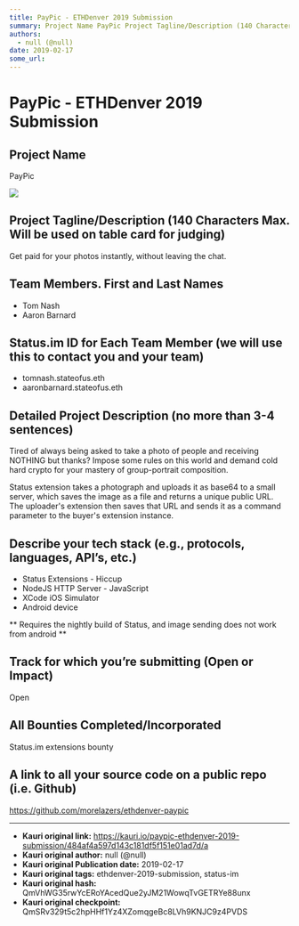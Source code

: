 ```yaml
---
title: PayPic - ETHDenver 2019 Submission
summary: Project Name PayPic Project Tagline/Description (140 Characters Max. Will be used on table card for judging) Get paid for your photos instantly, without leaving the chat. Team Members. First and Last Names Tom Nash Aaron Barnard Status.im ID for Each Team Member (we will use this to contact you and your team) tomnash.stateofus.eth aaronbarnard.stateofus.eth Detailed Project Description (no more than 3-4 sentences) Tired of always being asked to take a photo of people and receiving NOTHING but th
authors:
  - null (@null)
date: 2019-02-17
some_url: 
---
```


# PayPic - ETHDenver 2019 Submission


## Project Name
PayPic

![](https://ipfs.infura.io/ipfs/QmY4gqTMBMhTXeLTQSMcktPKjRKxx5J47LBXzMF62JJ4ic)

## Project Tagline/Description (140 Characters Max. Will be used on table card for judging)
Get paid for your photos instantly, without leaving the chat.

## Team Members. First and Last Names

- Tom Nash
- Aaron Barnard

## Status.im ID for Each Team Member (we will use this to contact you and your team)

- tomnash.stateofus.eth
- aaronbarnard.stateofus.eth

## Detailed Project Description (no more than 3-4 sentences)
Tired of always being asked to take a photo of people and receiving NOTHING but thanks? Impose some rules on this world and demand cold hard crypto for your mastery of group-portrait composition.

Status extension takes a photograph and uploads it as base64 to a small server, which saves the image as a file and returns a unique public URL. The uploader's extension then saves that URL and sends it as a command parameter to the buyer's extension instance.

## Describe your tech stack (e.g., protocols, languages, API’s, etc.)

- Status Extensions - Hiccup
- NodeJS HTTP Server - JavaScript
- XCode iOS Simulator
- Android device

** Requires the nightly build of Status, and image sending does not work from android **

## Track for which you’re submitting (Open or Impact)
Open

## All Bounties Completed/Incorporated
Status.im extensions bounty

## A link to all your source code on a public repo (i.e. Github)
https://github.com/morelazers/ethdenver-paypic






---

- **Kauri original link:** https://kauri.io/paypic-ethdenver-2019-submission/484af4a597d143c181df5f151e01ad7d/a
- **Kauri original author:** null (@null)
- **Kauri original Publication date:** 2019-02-17
- **Kauri original tags:** ethdenver-2019-submission, status-im
- **Kauri original hash:** QmVhWG35rwYcERoYAcedQue2yJM21WowqTvGETRYe88unx
- **Kauri original checkpoint:** QmSRv329t5c2hpHHf1Yz4XZomqgeBc8LVh9KNJC9z4PVDS



